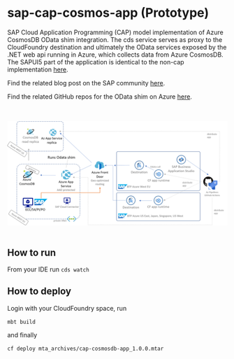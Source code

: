 # sap-cap-cosmos-app (Prototype)
SAP Cloud Application Programming (CAP) model implementation of Azure CosmosDB OData shim integration. The cds service serves as proxy to the CloudFoundry destination and ultimately the OData services exposed by the .NET web api running in Azure, which collects data from Azure CosmosDB. The SAPUI5 part of the application is identical to the non-cap implementation [here](https://github.com/MartinPankraz/SAPUI5-CosmosDB-umbrella).

Find the related blog post on the SAP community [here]().

Find the related GitHub repos for the OData shim on Azure [here](https://github.com/MartinPankraz/AzCosmosDB-OData-Shim).

<br><br>
<img src="img/geode-pattern.png" alt="architecture" width="700"/>
<br><br>

## How to run
From your IDE run `cds watch`

## How to deploy
Login with your CloudFoundry space, run
```
mbt build
```
and finally
```
cf deploy mta_archives/cap-cosmosdb-app_1.0.0.mtar
```